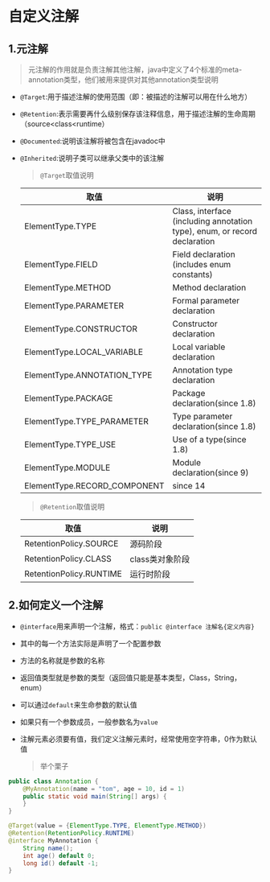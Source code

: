 # 自定义注解

## 1.元注解

> 元注解的作用就是负责注解其他注解，java中定义了4个标准的meta-annotation类型，他们被用来提供对其他annotation类型说明

* `@Target`:用于描述注解的使用范围（即：被描述的注解可以用在什么地方）

* `@Retention`:表示需要再什么级别保存该注释信息，用于描述注解的生命周期（source<class<runtime）

* `@Documented`:说明该注解将被包含在javadoc中

* `@Inherited`:说明子类可以继承父类中的该注解

  > `@Target`取值说明

  | 取值                         | 说明                                                         |
  | ---------------------------- | ------------------------------------------------------------ |
  | ElementType.TYPE             | Class, interface (including annotation type), enum, or record declaration |
  | ElementType.FIELD            | Field declaration (includes enum constants)                  |
  | ElementType.METHOD           | Method declaration                                           |
  | ElementType.PARAMETER        | Formal parameter declaration                                 |
  | ElementType.CONSTRUCTOR      | Constructor declaration                                      |
  | ElementType.LOCAL_VARIABLE   | Local variable declaration                                   |
  | ElementType.ANNOTATION_TYPE  | Annotation type declaration                                  |
  | ElementType.PACKAGE          | Package declaration(since 1.8)                               |
  | ElementType.TYPE_PARAMETER   | Type parameter declaration(since 1.8)                        |
  | ElementType.TYPE_USE         | Use of a type(since 1.8)                                     |
  | ElementType.MODULE           | Module declaration(since 9)                                  |
  | ElementType.RECORD_COMPONENT | since 14                                                     |

  > `@Retention`取值说明

  | 取值                    | 说明            |
  | ----------------------- | --------------- |
  | RetentionPolicy.SOURCE  | 源码阶段        |
  | RetentionPolicy.CLASS   | class类对象阶段 |
  | RetentionPolicy.RUNTIME | 运行时阶段      |


## 2.如何定义一个注解

* `@interface`用来声明一个注解，格式：`public @interface 注解名{定义内容}`

* 其中的每一个方法实际是声明了一个配置参数

* 方法的名称就是参数的名称

* 返回值类型就是参数的类型（返回值只能是基本类型，Class，String，enum）

* 可以通过`default`来生命参数的默认值

* 如果只有一个参数成员，一般参数名为`value`

* 注解元素必须要有值，我们定义注解元素时，经常使用空字符串，0作为默认值

  > 举个栗子

```java
public class Annotation {
    @MyAnnotation(name = "tom", age = 10, id = 1)
    public static void main(String[] args) {
    }
}

@Target(value = {ElementType.TYPE, ElementType.METHOD})
@Retention(RetentionPolicy.RUNTIME)
@interface MyAnnotation {
    String name();
    int age() default 0;
    long id() default -1;
}
```

